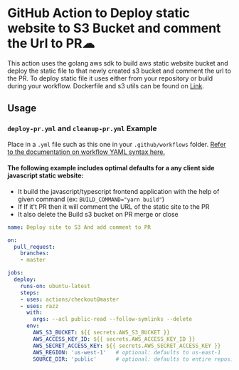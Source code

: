 # GitHub Action to Deploy static website to S3 Bucket and comment the Url to PR☁

This action uses the golang aws sdk to build aws static website bucket and
deploy the static file to that newly created s3 bucket and comment the url to
the PR. To deploy static file it uses either from your repository or build
during your workflow. Dockerfile and s3 utils can be found on
[Link](https://github.com/razzkumar/pr-automation-s3-utils).


## Usage

### `deploy-pr.yml` and `cleanup-pr.yml` Example

Place in a `.yml` file such as this one in your `.github/workflows` folder. [Refer to the documentation on workflow YAML syntax here.](https://help.github.com/en/articles/workflow-syntax-for-github-actions)
#### The following example includes optimal defaults for a any client side javascript static website:

- It build the javascript/typescript frontend application with the help of given
  command (ex: `BUILD_COMMAND="yarn build"`)
- If If it't PR then it will comment the URL of the static site to the PR
- It also delete the Build s3 bucket on PR merge or close

```yaml
name: Deploy site to S3 And add comment to PR

on:
  pull_request:
    branches:
    - master

jobs:
  deploy:
    runs-on: ubuntu-latest
    steps:
    - uses: actions/checkout@master
    - uses: razz
      with:
        args: --acl public-read --follow-symlinks --delete
      env:
        AWS_S3_BUCKET: ${{ secrets.AWS_S3_BUCKET }}
        AWS_ACCESS_KEY_ID: ${{ secrets.AWS_ACCESS_KEY_ID }}
        AWS_SECRET_ACCESS_KEY: ${{ secrets.AWS_SECRET_ACCESS_KEY }}
        AWS_REGION: 'us-west-1'   # optional: defaults to us-east-1
        SOURCE_DIR: 'public'      # optional: defaults to entire repository
```


